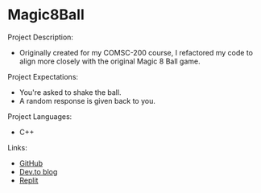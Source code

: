 
# Magic8Ball

Project Description: 
- Originally created for my COMSC-200 course, I refactored my code to align more closely with the original Magic 8 Ball game.

Project Expectations:
-  You're asked to shake the ball.
-  A random response is given back to you.

Project Languages: 
- C++

Links:
- [GitHub](https://github.com/Meg-Div/DigitalCraftsProjects/tree/main/Magic8Ball)
- [Dev.to blog](https://dev.to/megdiv/magic-8-ball-2p2h)
- [Replit](https://replit.com/@Meg-Div/Magic-8-Ball#main.cpp)

